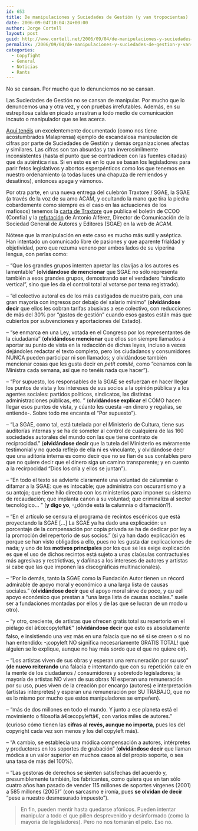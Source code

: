 ```yaml
---
id: 653
title: De manipulaciones y Suciedades de Gestión (y van tropocientas)
date: 2006-09-04T10:04:24+00:00
author: Jorge Cortell
layout: post
guid: http://www.cortell.net/2006/09/04/de-manipulaciones-y-suciedades-de-gestion-y-van-tropocientas/
permalink: /2006/09/04/de-manipulaciones-y-suciedades-de-gestion-y-van-tropocientas/
categories:
  - Copyfight
  - General
  - Noticias
  - Rants
---
```

No se cansan. Por mucho que lo denunciemos no se cansan.

Las Suciedades de Gestión no se cansan de manipular. Por mucho que lo denuncemos una y otra vez, y con pruebas irrefutables. Además, en su estrepitosa caí­da en picado arrastran a todo medio de comunicación incauto o manipulador que se les acerca.

<a target="_blank" title="Manipulación" href="http://personales.ya.com/josumezo/malaprensa/2006/09/otra-vez-la-piratera.html">Aquí­ tenéis</a> un excelentemente documentado (como nos tiene acostumbrados Malaprensa) ejemplo de escandalosa manipulación de cifras por parte de Suciedades de Gestión y demás organizaciones afectas y similares. Las cifras son tan absurdas y tan inverosí­milmente inconsistentes (hasta el punto que se contradicen con las fuentes citadas) que da auténtica risa. Si en esto es en lo que se basan los legisladores para parir fetos legislativos y abortos esperpénticos como los que tenemos en nuestro ordenamiento (a todas luces una chapuza de remiendos y desatinos), entonces apaga y vámonos.

Por otra parte, en una nueva entrega del culebrón Traxtore / SGAE, la SGAE (a través de la voz de su amo ACAM, y ocultando la mano que tira la piedra cobardemente como siempre es el caso en las actuaciones de los mafiosos) tenemos la <a target="_blank" title="carta de Traxtore en Comfia" href="http://www.comfia.info/noticias/txt/28885.html">carta de Traxtore</a> que publica el boletí­n de CCOO (Comfia) y la <a target="_blank" title="SGAE en ACAM" href="http://www.acam.es/noticias_detalle.php?id=1845">refutación</a> de Antonio Alférez, Director de Comunicación de la Sociedad General de Autores y Editores (SGAE) en la web de ACAM.

Nótese que la manipulación en este caso es mucho más sutil y aséptica. Han intentado un comunicado libre de pasiones y que aparente frialdad y objetividad, pero que rezuma veneno por ambos lados de su viperina lengua, con perlas como:

&#8211; &#8220;Que los grandes grupos intenten apretar las clavijas a los autores es lamentable&#8221; (**olvidándose de mencionar** que SGAE no sólo representa también a esos grandes grupos, demostrando ser el verdadero &#8220;sindicato vertical&#8221;, sino que les da el control total al votarse por tema registrado).

&#8211; &#8220;el colectivo autoral es de los más castigados de nuestro paí­s, con una gran mayorí­a con ingresos por debajo del salario mí­nimo&#8221; (**olvidándose decir** que ellos les cobran tarifas abusivas a ese colectivo, con reducciones de más del 30% por &#8220;gastos de gestión&#8221; cuando esos gastos están más que cubiertos por subvenciones y aportaciones del Estado).

&#8211; &#8220;se enmarca en una Ley, votada en el Congreso por los representantes de la ciudadaní­a&#8221; (**olvidándose mencionar** que ellos son siempre llamados a aportar su punto de vista en la redacción de dichas leyes, incluso a veces dejándoles redactar el texto completo, pero los ciudadanos y consumidores NUNCA pueden participar ni son llamados; y olvidándose también mencionar cosas que les gusta decir en _petit comité_, como &#8220;cenamos con la Ministra cada semana, así­ que no tenéis nada que hacer&#8221;).

&#8211; &#8220;Por supuesto, los responsables de la SGAE se esfuerzan en hacer llegar los puntos de vista y los intereses de sus socios a la opinión pública y a los agentes sociales: partidos polí­ticos, sindicatos, las distintas administraciones públicas, etc. &#8221; (**olvidándose explicar** el CÓMO hacen llegar esos puntos de vista, y cúanto les cuesta -en dinero y regalí­as, se entiende-. Sobre todo me encanta el &#8220;Por supuesto&#8221;).

&#8211; &#8220;La SGAE, como tal, está tutelada por el Ministerio de Cultura, tiene sus auditorí­as internas y se ha de someter al control de cualquiera de las 160 sociedades autorales del mundo con las que tiene contrato de reciprocidad.&#8221; (**olvidándose decir** que la tutela del Ministerio es méramente testimonial y no queda reflejo de ella ni es vinculante, y olvidándose decr que una aditorí­a interna es como decir que no se fian de sus contables pero que no quiere decir que el dinero siga un camino transparente; y en cuento a la recirpocidad &#8220;Dios los crí­a y ellos se juntan&#8221;).

&#8211; &#8220;En todo el texto se advierte claramente una voluntad de calumniar o difamar a la SGAE: que es intocable; que administra con oscurantismo y a su antojo; que tiene hilo directo con los ministerios para imponer su sistema de recaudación; que implanta canon a su voluntad; que criminaliza al sector tecnológico&#8230; &#8221; (**y digo yo**, -¿dónde está la calumnia o difamación?).

&#8211; &#8220;En el artí­culo se censura el programa de recintos escénicos que está proyectando la SGAE [&#8230;] La SGAE ya ha dado una explicación: un porcentaje de la compensación por copia privada se ha de dedicar por ley a la promoción del repertorio de sus socios.&#8221; (si ya han dado explicación es porque se han visto obligados a ello, pues no les gusta dar explicaciones de nada; y uno de los **motivos principales** por los que se les exige explicación es que el uso de dichos recintos está sujeto a unas claúsulas contractuales más agresivas y restrictivas, y dañinas a los intereses de autores y artistas si cabe que las que imponen las discográficas multinacionales).

&#8211; &#8220;Por lo demás, tanto la SGAE como la Fundación Autor tienen un récord admirable de apoyo moral y económico a una larga lista de causas sociales.&#8221; (**olvidándose decir** que el apoyo moral sirve de poco, y qu eel apoyo económico que prestan a &#8220;una larga lista de causas sociales.&#8221; suele ser a fundaciones montadas por ellos y de las que se lucran de un modo u otro).

&#8211; &#8220;y otro, creciente, de artistas que ofrecen gratis total su repertorio en el piélago del â€œcopyleftâ€&#8221; (**olvidándose decir** que esto es absolutamente falso, e insistiendo una vez más en una falacia que no sé si se creen o si no han entendido: -¡copyleft NO significa necesariamente GRATIS TOTAL! qué alguien se lo explique, aunque no hay más sordo que el que no quiere oir).

&#8211; &#8220;Los artistas viven de sus obras y esperan una remuneración por su uso&#8221; (**de nuevo reiterando** una falacia e intentando que con su repetición cale en la mente de los ciudadanos / consumidores y sobretodo legisladores; la mayorí­a de artistas NO viven de sus obras NI esperan una remuneración por su uso, pues viven de la creación por encargo (autores) e interpretación (artistas intérpretes) y esperan una remuneración por SU TRABAJO, que no es lo mismo por mucho que estos manipuladores se empeñen).

&#8211; &#8220;más de dos millones en todo el mundo. Y junto a ese planeta está el movimiento o filosofí­a â€œcopyleftâ€, con varios miles de autores.&#8221; (curioso cómo tienen las **cifras al revés, aunque no importa**, pues los del copyright cada vez son menos y los del copyleft más).

&#8211; &#8220;A cambio, se establecí­a una módica compensación a autores, intérpretes y productores en los soportes de grabación&#8221; (**olvidándose decir** que llaman módica a un valor superior en muchos casos al del propio soporte, o sea una tasa de más del 100%).

&#8211; &#8220;Las gestoras de derechos se sienten satisfechas del acuerdo y, presumiblemente también, los fabricantes, como quiera que en tan sólo cuatro años han pasado de vender 115 millones de soportes ví­rgenes (2001) a 585 millones (2005)&#8221; (con sarcasmo e ironí­a, pues **se olvidan de decir** &#8220;pese a nuestro desmesurado impuesto&#8221;).

> En fin, pueden mentir hasta quedarse afónicos. Pueden intentar manipular a todo el que pillen desprevenido y desinformado (como la mayorí­a de legisladores). Pero no nos tomarán el pelo. Eso no.